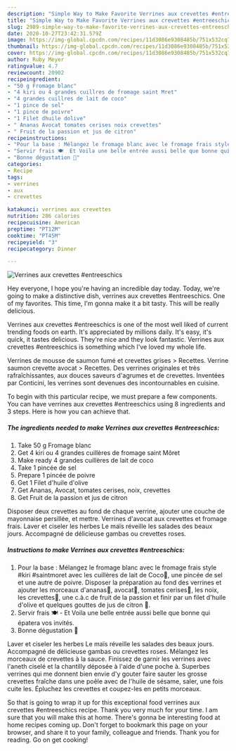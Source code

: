 ```yaml
---
description: "Simple Way to Make Favorite Verrines aux crevettes #entreeschics"
title: "Simple Way to Make Favorite Verrines aux crevettes #entreeschics"
slug: 2989-simple-way-to-make-favorite-verrines-aux-crevettes-entreeschics
date: 2020-10-27T23:42:31.579Z
image: https://img-global.cpcdn.com/recipes/11d3086e9308485b/751x532cq70/verrines-aux-crevettes-entreeschics-photo-principale-de-la-recette.jpg
thumbnail: https://img-global.cpcdn.com/recipes/11d3086e9308485b/751x532cq70/verrines-aux-crevettes-entreeschics-photo-principale-de-la-recette.jpg
cover: https://img-global.cpcdn.com/recipes/11d3086e9308485b/751x532cq70/verrines-aux-crevettes-entreeschics-photo-principale-de-la-recette.jpg
author: Ruby Meyer
ratingvalue: 4.7
reviewcount: 20902
recipeingredient:
- "50 g Fromage blanc"
- "4 kiri ou 4 grandes cuillres de fromage saint Mret"
- "4 grandes cuillres de lait de coco"
- "1 pince de sel"
- "1 pince de poivre"
- "1 Filet dhuile dolive"
- " Ananas Avocat tomates cerises noix crevettes"
- " Fruit de la passion et jus de citron"
recipeinstructions:
- "Pour la base : Mélangez le fromage blanc avec le fromage frais style #kiri #saintmoret avec les cuillères de lait de Coco🥥, une pincée de sel et une autre de poivre. Disposer la préparation au fond des verrines et ajouter les morceaux d&#39;ananas🍍, avocat🥑, tomates cerises🍅, les noix, les crevettes🍤, une c.à.c de fruit de la passion et finir par un filet d&#39;huile d&#39;olive et quelques gouttes de jus de citron 🍋."
- "Servir frais 🍽️  Et Voila une belle entrée aussi belle que bonne qui épatera vos invités."
- "Bonne dégustation 🥰"
categories:
- Recipe
tags:
- verrines
- aux
- crevettes

katakunci: verrines aux crevettes 
nutrition: 286 calories
recipecuisine: American
preptime: "PT12M"
cooktime: "PT45M"
recipeyield: "3"
recipecategory: Dinner

---
```



![Verrines aux crevettes #entreeschics](https://img-global.cpcdn.com/recipes/11d3086e9308485b/751x532cq70/verrines-aux-crevettes-entreeschics-photo-principale-de-la-recette.jpg)

Hey everyone, I hope you're having an incredible day today. Today, we're going to make a distinctive dish, verrines aux crevettes #entreeschics. One of my favorites. This time, I'm gonna make it a bit tasty. This will be really delicious.

Verrines aux crevettes #entreeschics is one of the most well liked of current trending foods on earth. It's appreciated by millions daily. It's easy, it's quick, it tastes delicious. They're nice and they look fantastic. Verrines aux crevettes #entreeschics is something which I've loved my whole life.

Verrines de mousse de saumon fumé et crevettes grises &gt; Recettes. Verrine saumon crevette avocat &gt; Recettes. Des verrines originales et très rafraîchissantes, aux douces saveurs d&#39;agrumes et de crevettes. Inventées par Conticini, les verrines sont devenues des incontournables en cuisine.


To begin with this particular recipe, we must prepare a few components. You can have verrines aux crevettes #entreeschics using 8 ingredients and 3 steps. Here is how you can achieve that.

<!--inarticleads1-->

##### The ingredients needed to make Verrines aux crevettes #entreeschics:

1. Take 50 g Fromage blanc
1. Get 4 kiri ou 4 grandes cuillères de fromage saint Môret
1. Make ready 4 grandes cuillères de lait de coco
1. Take 1 pincée de sel
1. Prepare 1 pincée de poivre
1. Get 1 Filet d&#39;huile d&#39;olive
1. Get  Ananas, Avocat, tomates cerises, noix, crevettes
1. Get  Fruit de la passion et jus de citron


Disposer deux crevettes au fond de chaque verrine, ajouter une couche de mayonnaise persillée, et mettre. Verrines d&#39;avocat aux crevettes et fromage frais. Laver et ciseler les herbes Le maïs réveille les salades des beaux jours. Accompagné de délicieuse gambas ou crevettes roses. 

<!--inarticleads2-->

##### Instructions to make Verrines aux crevettes #entreeschics:

1. Pour la base : Mélangez le fromage blanc avec le fromage frais style #kiri #saintmoret avec les cuillères de lait de Coco🥥, une pincée de sel et une autre de poivre. Disposer la préparation au fond des verrines et ajouter les morceaux d&#39;ananas🍍, avocat🥑, tomates cerises🍅, les noix, les crevettes🍤, une c.à.c de fruit de la passion et finir par un filet d&#39;huile d&#39;olive et quelques gouttes de jus de citron 🍋.
1. Servir frais 🍽️  - Et Voila une belle entrée aussi belle que bonne qui épatera vos invités.
1. Bonne dégustation 🥰


Laver et ciseler les herbes Le maïs réveille les salades des beaux jours. Accompagné de délicieuse gambas ou crevettes roses. Mélangez les morceaux de crevettes à la sauce. Finissez de garnir les verrines avec l&#39;aneth ciselé et la chantilly déposée à l&#39;aide d&#39;une poche à. Superbes verrines qui me donnent bien envie d&#39;y gouter faire sauter les grosse crevettes fraîche dans une poêle avec de l&#39;huile de sésame, saler, une fois cuite les. Épluchez les crevettes et coupez-les en petits morceaux. 

So that is going to wrap it up for this exceptional food verrines aux crevettes #entreeschics recipe. Thank you very much for your time. I am sure that you will make this at home. There's gonna be interesting food at home recipes coming up. Don't forget to bookmark this page on your browser, and share it to your family, colleague and friends. Thank you for reading. Go on get cooking!
